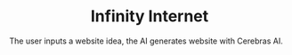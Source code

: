 # <center>Infinity Internet</center>
The user inputs a website idea, the AI generates website with Cerebras AI.
